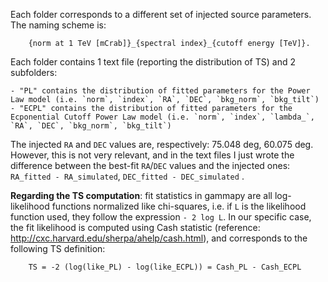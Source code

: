 Each folder corresponds to a different set of injected source parameters. The naming scheme is:

        {norm at 1 TeV [mCrab]}_{spectral index}_{cutoff energy [TeV]}.
        
Each folder contains 1 text file (reporting the distribution of TS) and 2 subfolders: 

    - "PL" contains the distribution of fitted parameters for the Power Law model (i.e. `norm`, `index`, `RA`, `DEC`, `bkg_norm`, `bkg_tilt`) 
    - "ECPL" contains the distribution of fitted parameters for the Ecponential Cutoff Power Law model (i.e. `norm`, `index`, `lambda_`, `RA`, `DEC`, `bkg_norm`, `bkg_tilt`) 

The injected `RA` and `DEC` values are, respectively: 75.048 deg, 60.075 deg. However, this is not very relevant, and in the text files I just wrote the difference between the best-fit `RA`/`DEC` values and the injected ones: `RA_fitted - RA_simulated`, `DEC_fitted - DEC_simulated` .

**Regarding the TS computation**: fit statistics in gammapy are all log-likelihood functions normalized like chi-squares, i.e. if `L` is the likelihood function used, they follow the expression `- 2 log L`. In our specific case, the fit likelihood is computed using Cash statistic (reference: http://cxc.harvard.edu/sherpa/ahelp/cash.html), and corresponds to the following TS definition:

        TS = -2 (log(like_PL) - log(like_ECPL)) = Cash_PL - Cash_ECPL 